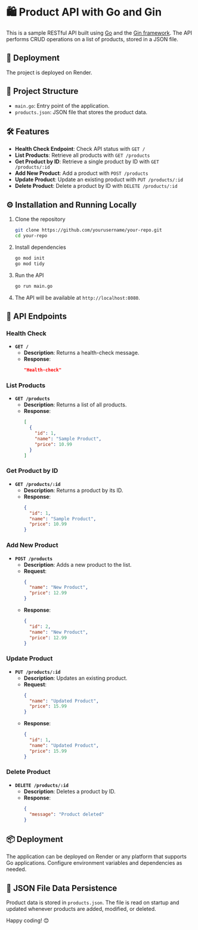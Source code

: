 # 🛍️ Product API with Go and Gin

This is a sample RESTful API built using [Go](https://golang.org/) and the [Gin framework](https://github.com/gin-gonic/gin). The API performs CRUD operations on a list of products, stored in a JSON file.

## 🚀 Deployment

The project is deployed on Render.

## 📂 Project Structure

- `main.go`: Entry point of the application.
- `products.json`: JSON file that stores the product data.

## 🛠️ Features

- **Health Check Endpoint**: Check API status with `GET /`
- **List Products**: Retrieve all products with `GET /products`
- **Get Product by ID**: Retrieve a single product by ID with `GET /products/:id`
- **Add New Product**: Add a product with `POST /products`
- **Update Product**: Update an existing product with `PUT /products/:id`
- **Delete Product**: Delete a product by ID with `DELETE /products/:id`

## ⚙️ Installation and Running Locally

1. Clone the repository
   ```bash
   git clone https://github.com/yourusername/your-repo.git
   cd your-repo
   ```

2. Install dependencies
   ```bash
   go mod init
   go mod tidy
   ```

3. Run the API
   ```bash
   go run main.go
   ```

4. The API will be available at `http://localhost:8080`.

## 📝 API Endpoints

### Health Check
- **`GET /`**
  - **Description**: Returns a health-check message.
  - **Response**:
    ```json
    "Health-check"
    ```

### List Products
- **`GET /products`**
  - **Description**: Returns a list of all products.
  - **Response**:
    ```json
    [
      {
        "id": 1,
        "name": "Sample Product",
        "price": 10.99
      }
    ]
    ```

### Get Product by ID
- **`GET /products/:id`**
  - **Description**: Returns a product by its ID.
  - **Response**:
    ```json
    {
      "id": 1,
      "name": "Sample Product",
      "price": 10.99
    }
    ```

### Add New Product
- **`POST /products`**
  - **Description**: Adds a new product to the list.
  - **Request**:
    ```json
    {
      "name": "New Product",
      "price": 12.99
    }
    ```
  - **Response**:
    ```json
    {
      "id": 2,
      "name": "New Product",
      "price": 12.99
    }
    ```

### Update Product
- **`PUT /products/:id`**
  - **Description**: Updates an existing product.
  - **Request**:
    ```json
    {
      "name": "Updated Product",
      "price": 15.99
    }
    ```
  - **Response**:
    ```json
    {
      "id": 1,
      "name": "Updated Product",
      "price": 15.99
    }
    ```

### Delete Product
- **`DELETE /products/:id`**
  - **Description**: Deletes a product by ID.
  - **Response**:
    ```json
    {
      "message": "Product deleted"
    }
    ```

## 📦 Deployment

The application can be deployed on Render or any platform that supports Go applications. Configure environment variables and dependencies as needed.

## 📂 JSON File Data Persistence

Product data is stored in `products.json`. The file is read on startup and updated whenever products are added, modified, or deleted.



Happy coding! 😊